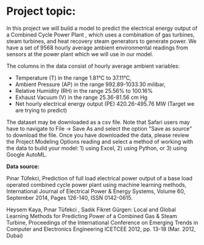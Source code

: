 # **Project topic:**
In this project we will build a model to predict the electrical energy output of a 
Combined Cycle Power Plant
, which uses a combination of gas turbines, steam turbines, and heat recovery steam generators to generate power.  We have a set of 9568 hourly average ambient environmental readings from sensors at the power plant which we will use in our model.

The columns in the data consist of hourly average ambient variables:
- Temperature (T) in the range 1.81°C to 37.11°C,
- Ambient Pressure (AP) in the range 992.89-1033.30 milibar,
- Relative Humidity (RH) in the range 25.56% to 100.16%
- Exhaust Vacuum (V) in the range 25.36-81.56 cm Hg
- Net hourly electrical energy output (PE) 420.26-495.76 MW (Target we are trying to predict)

The 
dataset 
may be downloaded as a csv file.  Note that Safari users may have to navigate to File -> Save As and select the option "Save as source" to download the file.  Once you have downloaded the data, please review the Project Modeling Options reading and select a method of working with the data to build your model: 1) using Excel, 2) using Python, or 3) using Google AutoML.


**Data source:**

Pınar Tüfekci, Prediction of full load electrical power output of a base load operated combined cycle power plant using machine learning methods, International Journal of Electrical Power & Energy Systems, Volume 60, September 2014, Pages 126-140, ISSN 0142-0615.

Heysem Kaya, Pınar Tüfekci , Sadık Fikret Gürgen: Local and Global Learning Methods for Predicting Power of a Combined Gas & Steam Turbine, Proceedings of the International Conference on Emerging Trends in Computer and Electronics Engineering ICETCEE 2012, pp. 13-18 (Mar. 2012, Dubai)
